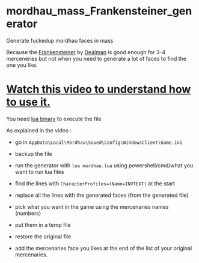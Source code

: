 # mordhau_mass_Frankensteiner_generator
Generate fuckedup mordhau faces in mass


Because the [Frankensteiner](https://github.com/Dealman/Frankensteiner) by [Dealman](https://github.com/Dealman) is good enough for 3-4 merceneries but not when you need to generate a lot of faces to find the one you like.

# [Watch this video to understand how to use it.](https://www.youtube.com/watch?v=jZPcDFCUR8Q)


You need [lua binary](http://luabinaries.sourceforge.net/download.html) to execute the file



As explained in the video : 

* go in `AppData\Local\Mordhau\Saved\Config\WindowsClient\Game.ini`

* backup the file

* run the generator with `lua mordhau.lua` using powershell/cmd/what you want to run lua files

* find the lines with `CharacterProfiles=(Name=INVTEXT(` at the start

* replace all the lines with the generated faces (from the generated file)

* pick what you want in the game using the mercenaries names (numbers)

* put them in a temp file

* restore the original file

* add the mercenaries face you likes at the end of the list of your original mercenaries.
